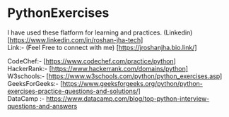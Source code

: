 PythonExercises
===============
I have used these flatform for learning and practices. (Linkedin) [https://www.linkedin.com/in/roshan-jha-tech]
<br> 
Link:- (Feel Free to connect with me) [https://jroshanjha.bio.link/] <br>

CodeChef:- [https://www.codechef.com/practice/python] <br>
HackerRank:- [https://www.hackerrank.com/domains/python] <br>
W3schools:- [https://www.w3schools.com/python/python_exercises.asp] <br>
GeeksForGeeks:- [https://www.geeksforgeeks.org/python/python-exercises-practice-questions-and-solutions/] <br>
DataCamp :- https://www.datacamp.com/blog/top-python-interview-questions-and-answers <br>
